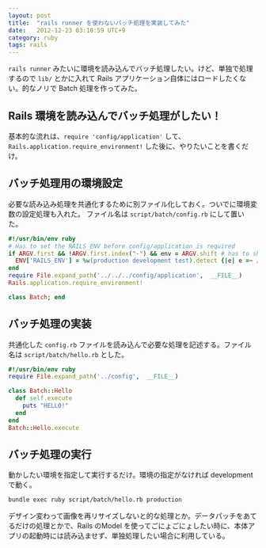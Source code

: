 ```yaml
---
layout: post
title:  "rails runner を使わないバッチ処理を実装してみた"
date:   2012-12-23 03:10:59 UTC+9
category: ruby
tags: rails
---
```


`rails runner` みたいに環境を読み込んでバッチ処理したい。けど、単独で処理するので `lib/` とかに入れて Rails アプリケーション自体にはロードしたくない。的なノリで Batch 処理を作ってみた。

## Rails 環境を読み込んでバッチ処理がしたい！

基本的な流れは、`require 'config/application'` して、`Rails.application.require_environment!` した後に、やりたいことを書くだけ。

## バッチ処理用の環境設定

必要な読み込み処理を共通化するために別ファイル化しておく。ついでに環境変数の設定処理も入れた。
ファイル名は `script/batch/config.rb` にして置いた。

```ruby
#!/usr/bin/env ruby
# Has to set the RAILS_ENV before config/application is required
if ARGV.first && !ARGV.first.index("-") && env = ARGV.shift # has to shift the env ARGV so IRB doesn't freak
  ENV['RAILS_ENV'] = %w(production development test).detect {|e| e =~ /^#{env}/} || env
end
require File.expand_path('../../../config/application',  __FILE__)
Rails.application.require_environment!

class Batch; end
```

## バッチ処理の実装

共通化した `config.rb` ファイルを読み込んで必要な処理を記述する。ファイル名は `script/batch/hello.rb` とした。

```ruby
#!/usr/bin/env ruby
require File.expand_path('../config',  __FILE__)

class Batch::Hello
  def self.execute
    puts "HELLO!"
  end
end
Batch::Hello.execute
```

## バッチ処理の実行

動かしたい環境を指定して実行するだけ。環境の指定がなければ development で動く。

```sh
bundle exec ruby script/batch/hello.rb production
```

デザイン変わって画像を再リサイズしないと的な処理とか。データパッチをあてるだけの処理とかで、Rails のModel を使ってごにょごにょしたい時に、本体アプリの起動時には読み込ませず、単独処理したい場合に利用している。
